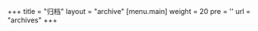 +++
title = "归档"
layout = "archive"
[menu.main]
  weight = 20
  pre = '<i class="fas fa-fw fa-file-archive"></i>'
  url = "archives"
+++
